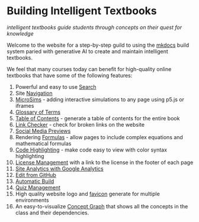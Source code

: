 # Building Intelligent Textbooks

*intelligent textbooks guide students through concepts
on their quest for knowledge*

Welcome to the website for a step-by-step guild to using the [mkdocs](http://mkdocs.com) build system 
paried with generative AI to create and maintain intelligent textbooks.

We feel that many courses today can benefit for high-quality online textbooks that have some of the following features:

1. Powerful and easy to use [Search](./glossary.md#search)
2. Site [Navigation](./glossary.md/#navigation)
3. [MicroSims](./glossary.md#microsim) - adding interactive simulations to any page using p5.js or iframes
4. [Glossary of Terms](./glossary.md#glossary-of-terms)
5. [Table of Contents](./toc.md) - generate a table of contents for the entire book
6. [Link Checker](./glossary.md#link-checker) - check for broken links on the website
7. [Social Media Previews](./glossary.md#social-media-previews)
8. Rendering [Formulas](./glossary.md#formulas) - allow pages to include complex equations and mathematical formulas
9. [Code Highlighting](./glossary.md#code-highlighting) - make code easy to view with color syntax highlighting
10. [License Management](./glossary.md#license) with a link to the license in the footer of each page
11. [Site Analytics with Google Analytics](./glossary.md#website-analytics)
12. [Edit from GitHub](./glossary.md#edit-from-github)
13. [Automatic Build](./glossary.md#automatic-build)
14. [Quiz Management](./glossary.md#quiz-management)
15. High quality website logo and [favicon](./glossary.md#favicon) generate for multiple environments
16. An easy-to-visualize [Concept Graph](./glossary.md#concept-graph) that shows all the concepts in the class and their dependencies.